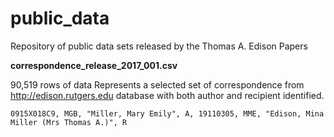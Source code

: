 # public_data
Repository of public data sets released by the Thomas A. Edison Papers

**correspondence_release_2017_001.csv**

90,519 rows of data 
Represents a selected set of correspondence from http://edison.rutgers.edu database with both author and recipient identified.

```
0915X018C9, MGB, "Miller, Mary Emily", A, 19110305, MME, "Edison, Mina Miller (Mrs Thomas A.)",	R
```
